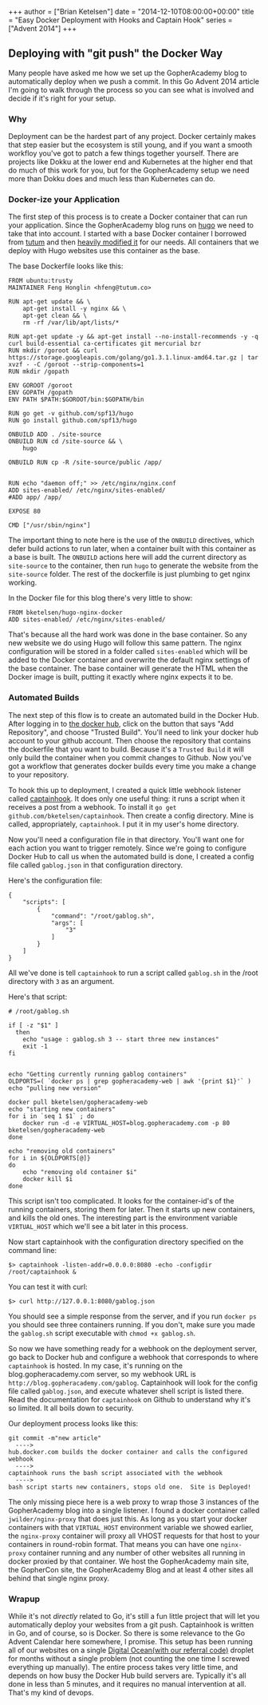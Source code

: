 +++
author = ["Brian Ketelsen"]
date = "2014-12-10T08:00:00+00:00"
title = "Easy Docker Deployment with Hooks and Captain Hook"
series = ["Advent 2014"]
+++

## Deploying with "git push" the Docker Way

Many people have asked me how we set up the GopherAcademy blog to automatically deploy when we push a commit.  In this Go Advent 2014 article I'm going to walk through the process so you can see what is involved and decide if it's right for your setup.

### Why

Deployment can be the hardest part of any project.  Docker certainly makes that step easier but the ecosystem is still young, and if you want a smooth workfloy you've got to patch a few things together yourself.  There are projects like Dokku at the lower end and Kubernetes at the higher end that do much of this work for you, but for the GopherAcademy setup we need more than Dokku does and much less than Kubernetes can do.

### Docker-ize your Application

The first step of this process is to create a Docker container that can run your application.  Since the GopherAcademy blog runs on [hugo](https://github.com/spf13/hugo) we need to take that into account.  I started with a base Docker container I borrowed from [tutum](github.com/tutumcloud) and then [heavily modified it](https://github.com/bketelsen/hugo-nginx-base) for our needs.  All containers that we deploy with Hugo websites use this container as the base.

The base Dockerfile looks like this:

```
FROM ubuntu:trusty
MAINTAINER Feng Honglin <hfeng@tutum.co>

RUN apt-get update && \
    apt-get install -y nginx && \
    apt-get clean && \
    rm -rf /var/lib/apt/lists/*

RUN apt-get update -y && apt-get install --no-install-recommends -y -q curl build-essential ca-certificates git mercurial bzr
RUN mkdir /goroot && curl https://storage.googleapis.com/golang/go1.3.1.linux-amd64.tar.gz | tar xvzf - -C /goroot --strip-components=1
RUN mkdir /gopath

ENV GOROOT /goroot
ENV GOPATH /gopath
ENV PATH $PATH:$GOROOT/bin:$GOPATH/bin

RUN go get -v github.com/spf13/hugo
RUN go install github.com/spf13/hugo

ONBUILD ADD . /site-source
ONBUILD RUN cd /site-source && \
	hugo

ONBUILD RUN cp -R /site-source/public /app/


RUN echo "daemon off;" >> /etc/nginx/nginx.conf
ADD sites-enabled/ /etc/nginx/sites-enabled/
#ADD app/ /app/

EXPOSE 80

CMD ["/usr/sbin/nginx"]
```

The important thing to note here is the use of the `ONBUILD` directives, which defer build actions to run later, when a container built with this container as a base is built.  The `ONBUILD` actions here will add the current directory as `site-source` to the container, then run `hugo` to generate the website from the `site-source` folder.  The rest of the dockerfile is just plumbing to get nginx working.

In the Docker file for this blog there's very little to show:

```
FROM bketelsen/hugo-nginx-docker
ADD sites-enabled/ /etc/nginx/sites-enabled/
```

That's because all the hard work was done in the base container.  So any new website we do using Hugo will follow this same pattern.  The nginx configuration will be stored in a folder called `sites-enabled` which will be added to the Docker container and overwrite the default nginx settings of the base container.  The base container will generate the HTML when the Docker image is built, putting it exactly where nginx expects it to be.

### Automated Builds

The next step of this flow is to create an automated build in the Docker Hub.  After logging in to [the docker hub](https://hub.docker.com), click on the button that says "Add Repository", and choose "Trusted Build".  You'll need to link your docker hub account to your github account.  Then choose the repository that contains the dockerfile that you want to build.  Because it's a `Trusted Build` it will only build the container when you commit changes to Github.  Now you've got a workflow that generates docker builds every time you make a change to your repository.

To hook this up to deployment, I created a quick little webhook listener called [captainhook](https://github.com/bketelsen/captainhook).  It does only one useful thing: it runs a script when it receives a post from a webhook.  To install it `go get github.com/bketelsen/captainhook`.  Then create a config directory.  Mine is called, appropriately, `captainhook`.  I put it in my user's home directory.

Now you'll need a configuration file in that directory.  You'll want one for each action you want to trigger remotely.  Since we're going to configure Docker Hub to call us when the automated build is done, I created a config file called `gablog.json` in that configuration directory.  

Here's the configuration file:

```
{
    "scripts": [
        {
            "command": "/root/gablog.sh",
            "args": [
                "3"
            ]
        }
    ]
}

```
All we've done is tell `captainhook` to run a script called `gablog.sh` in the /root directory with `3` as an argument.

Here's that script:

```
# /root/gablog.sh

if [ -z "$1" ]
  then
    echo "usage : gablog.sh 3 -- start three new instances"
	exit -1
fi


echo "Getting currently running gablog containers"
OLDPORTS=( `docker ps | grep gopheracademy-web | awk '{print $1}'` )
echo "pulling new version"

docker pull bketelsen/gopheracademy-web
echo "starting new containers"
for i in `seq 1 $1` ; do
	docker run -d -e VIRTUAL_HOST=blog.gopheracademy.com -p 80 bketelsen/gopheracademy-web 
done

echo "removing old containers"
for i in ${OLDPORTS[@]} 
do
	echo "removing old container $i"
	docker kill $i 
done

```
This script isn't too complicated.  It looks for the container-id's of the running containers, storing them for later.  Then it starts up new containers, and kills the old ones.  The interesting part is the environment variable `VIRTUAL_HOST` which we'll see a bit later in this process.

Now start captainhook with the configuration directory specified on the command line:

`$> captainhook -listen-addr=0.0.0.0:8080 -echo -configdir /root/captainhook &`

You can test it with curl:

`$> curl http://127.0.0.1:8080/gablog.json`

You should see a simple response from the server, and if you run `docker ps` you should see three containers running.  If you don't, make sure you made the `gablog.sh` script executable with `chmod +x gablog.sh`.  

So now we have something ready for a webhook on the deployment server, go back to Docker hub and configure a webhook that corresponds to where `captainhook` is hosted.  In my case, it's running on the blog.gopheracademy.com server, so my webhook URL is `http://blog.gopheracademy.com/gablog`.  Captainhook will look for the config file called `gablog.json`, and execute whatever shell script is listed there.  Read the documentation for `captainhook` on Github to understand why it's so limited.  It all boils down to security.

Our deployment process looks like this:

```
git commit -m"new article"
  ---->
hub.docker.com builds the docker container and calls the configured webhook
  ---->
captainhook runs the bash script associated with the webhook
  ---->
bash script starts new containers, stops old one.  Site is Deployed!
```

The only missing piece here is a web proxy to wrap those 3 instances of the GopherAcademy blog into a single listener.  I found a docker container called `jwilder/nginx-proxy` that does just this.  As long as you start your docker containers with that `VIRTUAL_HOST` environment variable we showed earlier, the `nginx-proxy` container will proxy all VHOST requests for that host to your containers in round-robin format.  That means you can have one `nginx-proxy` container running and any number of other websites all running in docker proxied by that container.  We host the GopherAcademy main site, the GopherCon site, the GopherAcademy Blog and at least 4 other sites all behind that single nginx proxy. 

###  Wrapup
While it's not *directly* related to Go, it's still a fun little project that will let you automatically deploy your websites from a git push.  Captainhook is written in Go, and of course, so is Docker.  So there is some relevance to the Go Advent Calendar here somewhere, I promise.  This setup has been running all of our websites on a single [Digital Ocean(with our referral code)](https://www.digitalocean.com/?refcode=9dd266a276e6) droplet for months without a single problem (not counting the one time I screwed everything up manually).  The entire process takes very little time, and depends on how busy the Docker Hub build servers are.  Typically it's all done in less than 5 minutes, and it requires no manual intervention at all.  That's my kind of devops.
